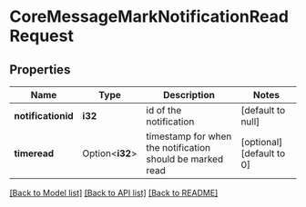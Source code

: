 # CoreMessageMarkNotificationReadRequest

## Properties

Name | Type | Description | Notes
------------ | ------------- | ------------- | -------------
**notificationid** | **i32** | id of the notification | [default to null]
**timeread** | Option<**i32**> | timestamp for when the notification should be marked read | [optional][default to 0]

[[Back to Model list]](../README.md#documentation-for-models) [[Back to API list]](../README.md#documentation-for-api-endpoints) [[Back to README]](../README.md)


